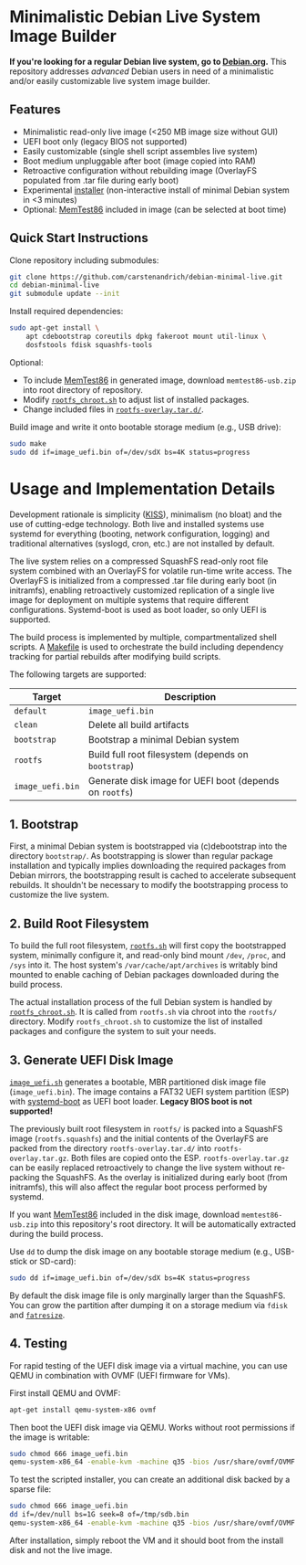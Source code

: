 # Minimalistic Debian Live System Image Builder

**If you're looking for a regular Debian live system, go to [Debian.org](https://www.debian.org/).**
This repository addresses _advanced_ Debian users in need of a minimalistic
and/or easily customizable live system image builder.

## Features

  * Minimalistic read-only live image (<250 MB image size without GUI)
  * UEFI boot only (legacy BIOS not supported)
  * Easily customizable (single shell script assembles live system)
  * Boot medium unpluggable after boot (image copied into RAM)
  * Retroactive configuration without rebuilding image (OverlayFS populated
    from .tar file during early boot)
  * Experimental [installer](https://github.com/carstenandrich/debian-minimal-installer/)
    (non-interactive install of minimal Debian system in <3 minutes)
  * Optional: [MemTest86](https://www.memtest86.com/) included in image (can
    be selected at boot time)

## Quick Start Instructions

Clone repository including submodules:

```sh
git clone https://github.com/carstenandrich/debian-minimal-live.git
cd debian-minimal-live
git submodule update --init
```

Install required dependencies:

```sh
sudo apt-get install \
	apt cdebootstrap coreutils dpkg fakeroot mount util-linux \
	dosfstools fdisk squashfs-tools
```

Optional:

  * To include [MemTest86](https://www.memtest86.com/) in generated image,
    download `memtest86-usb.zip` into root directory of repository.
  * Modify [`rootfs_chroot.sh`](./rootfs_chroot.sh) to adjust list of installed
    packages.
  * Change included files in [`rootfs-overlay.tar.d/`](./rootfs-overlay.tar.d/).

Build image and write it onto bootable storage medium (e.g., USB drive):

```sh
sudo make
sudo dd if=image_uefi.bin of=/dev/sdX bs=4K status=progress
```


# Usage and Implementation Details

Development rationale is simplicity ([KISS](https://en.wikipedia.org/wiki/KISS_principle)),
minimalism (no bloat) and the use of cutting-edge technology.
Both live and installed systems use systemd for everything (booting, network
configuration, logging) and traditional alternatives (syslogd, cron, etc.) are
not installed by default.

The live system relies on a compressed SquashFS read-only root file system
combined with an OverlayFS for volatile run-time write access.
The OverlayFS is initialized from a compressed .tar file during early boot (in
initramfs), enabling retroactively customized replication of a single live image
for deployment on multiple systems that require different configurations.
Systemd-boot is used as boot loader, so only UEFI is supported.

The build process is implemented by multiple, compartmentalized shell scripts.
A [Makefile](./Makefile) is used to orchestrate the build including dependency
tracking for partial rebuilds after modifying build scripts.

The following targets are supported:

**Target**       | **Description**
---------------- | ---------------
`default`        | `image_uefi.bin`
`clean`          | Delete all build artifacts
`bootstrap`      | Bootstrap a minimal Debian system
`rootfs`         | Build full root filesystem (depends on `bootstrap`)
`image_uefi.bin` | Generate disk image for UEFI boot (depends on `rootfs`)


## 1. Bootstrap

First, a minimal Debian system is bootstrapped via (c)debootstrap into
the directory `bootstrap/`. As bootstrapping is slower than regular package
installation and typically implies downloading the required packages from Debian
mirrors, the bootstrapping result is cached to accelerate subsequent rebuilds.
It shouldn't be necessary to modify the bootstrapping process to customize the
live system.


## 2. Build Root Filesystem

To build the full root filesystem, [`rootfs.sh`](./rootfs.sh) will first copy
the bootstrapped system, minimally configure it, and read-only bind mount
`/dev`, `/proc`, and `/sys` into it. The host system's `/var/cache/apt/archives`
is writably bind mounted to enable caching of Debian packages downloaded during
the build process.

The actual installation process of the full Debian system is handled by
[`rootfs_chroot.sh`](./rootfs_chroot.sh). It is called from `rootfs.sh` via
chroot into the `rootfs/` directory. Modify `rootfs_chroot.sh` to customize the
list of installed packages and configure the system to suit your needs.


## 3. Generate UEFI Disk Image

[`image_uefi.sh`](./image_uefi.sh) generates a bootable, MBR partitioned disk
image file (`image_uefi.bin`).
The image contains a FAT32 UEFI system partition (ESP) with
[systemd-boot](https://www.freedesktop.org/software/systemd/man/systemd-boot.html)
as UEFI boot loader.
**Legacy BIOS boot is not supported!**

The previously built root filesystem in `rootfs/` is packed into a SquashFS
image (`rootfs.squashfs`) and the initial contents of the OverlayFS are packed
from the directory `rootfs-overlay.tar.d/` into `rootfs-overlay.tar.gz`. Both
files are copied onto the ESP. `rootfs-overlay.tar.gz` can be easily replaced
retroactively to change the live system without re-packing the SquashFS.
As the overlay is initialized during early boot (from initramfs), this will also
affect the regular boot process performed by systemd.

If you want [MemTest86](https://www.memtest86.com/) included in the disk image,
download `memtest86-usb.zip` into this repository's root directory. It will be
automatically extracted during the build process.

Use `dd` to dump the disk image on any bootable storage medium (e.g., USB-stick
or SD-card):

```sh
sudo dd if=image_uefi.bin of=/dev/sdX bs=4K status=progress
```

By default the disk image file is only marginally larger than the SquashFS.
You can grow the partition after dumping it on a storage medium via `fdisk` and
[`fatresize`](https://manpages.debian.org/stable/fatresize/fatresize.1.en.html).


## 4. Testing

For rapid testing of the UEFI disk image via a virtual machine, you can use
QEMU in combination with OVMF (UEFI firmware for VMs).

First install QEMU and OVMF:

```sh
apt-get install qemu-system-x86 ovmf
```

Then boot the UEFI disk image via QEMU.
Works without root permissions if the image is writable:

```sh
sudo chmod 666 image_uefi.bin
qemu-system-x86_64 -enable-kvm -machine q35 -bios /usr/share/ovmf/OVMF.fd -m 1024 -vga std -drive file=image_uefi.bin,index=0,media=disk,format=raw
```

To test the scripted installer, you can create an additional disk backed by a
sparse file:

```sh
sudo chmod 666 image_uefi.bin
dd if=/dev/null bs=1G seek=8 of=/tmp/sdb.bin
qemu-system-x86_64 -enable-kvm -machine q35 -bios /usr/share/ovmf/OVMF.fd -m 1024 -vga std -drive file=image_uefi.bin,index=0,media=disk,format=raw -drive file=/tmp/sdb.bin,index=1,media=disk,format=raw
```

After installation, simply reboot the VM and it should boot from the install
disk and not the live image.
